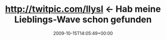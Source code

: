 ---
retweeted: false
source: <a href="http://twitter.com" rel="nofollow">Twitter Web Client</a>
entities:
  hashtags: []
  symbols: []
  user_mentions: []
  urls: []
display_text_range:
- '0'
- '105'
favorite_count: '0'
id_str: '4889141526'
truncated: false
retweet_count: '0'
id: '4889141526'
created_at: Thu Oct 15 14:05:49 +0000 2009
favorited: false
full_text: http://twitpic.com/llysl  &lt;- Hab meine Lieblings-Wave schon gefunden.
  Fehlt nur der Fav-Knopf daneben.
lang: de
tags:
- pesos/twitter
date: '2009-10-15T14:05:49+00:00'
src: https://twitter.com/bascht/status/4889141526
original_url: https://twitter.com/bascht/status/4889141526
type: twitter_tweet
text: http://twitpic.com/llysl  &lt;- Hab meine Lieblings-Wave schon gefunden. Fehlt
  nur der Fav-Knopf daneben.
title: http://twitpic.com/llysl  &lt;- Hab meine Lieblings-Wave schon gefunden

---